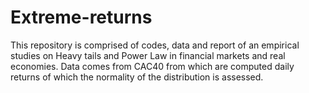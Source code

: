# Extreme-returns
This repository is comprised of codes, data and report of an empirical studies on Heavy tails and Power Law in financial markets and real economies.
Data comes from CAC40 from which are computed daily returns of which the normality of the distribution is assessed. 
